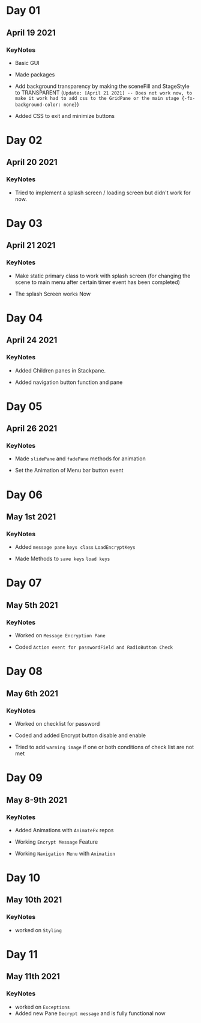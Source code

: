 # Day 01

## April 19 2021

### KeyNotes

- Basic GUI

- Made packages

- Add background transparency by making the sceneFill and StageStyle to TRANSPARENT (`Update: [April 21 2021] -- Does not work now, to make it work had to add css to the GridPane or the main stage {-fx-background-color: none}`)

- Added CSS to exit and minimize buttons

# Day 02

## April 20 2021

### KeyNotes

- Tried to implement a splash screen / loading screen but didn't work for now.

# Day 03

## April 21 2021

### KeyNotes

- Make static primary class to work with splash screen (for changing the scene to main menu after certain timer event has been completed)

- The splash Screen works Now 

# Day 04

## April 24 2021

### KeyNotes

- Added Children panes in Stackpane.
  
- Added navigation button function and pane 

# Day 05

## April 26 2021

### KeyNotes

- Made `slidePane` and `fadePane` methods for animation

- Set the Animation of Menu bar button event

# Day 06

## May 1st 2021

### KeyNotes

- Added `message pane` `keys class` `LoadEncryptKeys`

- Made Methods to `save keys` `load keys` 

# Day 07

## May 5th 2021

### KeyNotes

- Worked on `Message Encryption Pane`

- Coded `Action event for passwordField and RadioButton Check`

# Day 08

## May 6th 2021

### KeyNotes

- Worked on checklist for password

- Coded and added Encrypt button disable and enable

- Tried to add `warning image` if one or both conditions of check list are not met

# Day 09

## May 8-9th 2021

### KeyNotes

- Added Animations with `AnimateFx` repos

- Working `Encrypt Message` Feature

- Working `Navigation Menu` with `Animation`

# Day 10

## May 10th 2021

### KeyNotes

- worked on `Styling`

# Day 11

## May 11th 2021

### KeyNotes

- worked on `Exceptions`
- Added new Pane `Decrypt message` and is fully functional now